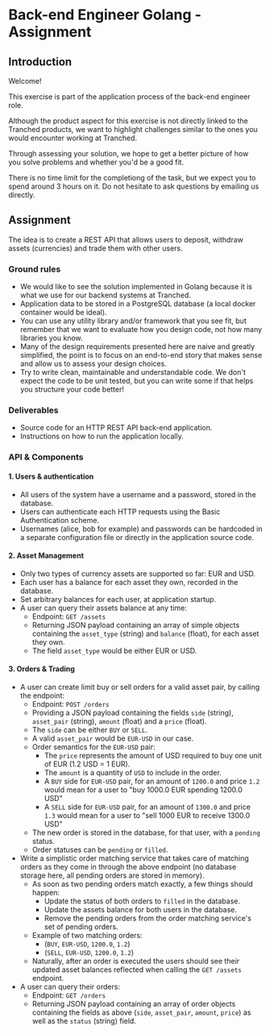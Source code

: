# Back-end Engineer Golang - Assignment

## Introduction

Welcome!

This exercise is part of the application process of the back-end engineer role.

Although the product aspect for this exercise is not directly linked to the Tranched products, we want to highlight challenges similar to the ones you would encounter working at Tranched.

Through assessing your solution, we hope to get a better picture of how you solve problems and whether you'd be a good fit.

There is no time limit for the completiong of the task, but we expect you to spend around 3 hours on it.
Do not hesitate to ask questions by emailing us directly.

## Assignment

The idea is to create a REST API that allows users to deposit, withdraw assets (currencies) and trade them with other users.

### Ground rules

- We would like to see the solution implemented in Golang because it is what we use for our backend systems at Tranched.
- Application data to be stored in a PostgreSQL database (a local docker container would be ideal).
- You can use any utility library and/or framework that you see fit, but remember that we want to evaluate how you design code, not how many libraries you know.
- Many of the design requirements presented here are naive and greatly simplified, the point is to focus on an end-to-end story that makes sense and allow us to assess your design choices.
- Try to write clean, maintainable and understandable code. We don't expect the code to be unit tested, but you can write some if that helps you structure your code better!

### Deliverables

- Source code for an HTTP REST API back-end application.
- Instructions on how to run the application locally.

### API & Components

#### 1. Users & authentication

- All users of the system have a username and a password, stored in the database.
- Users can authenticate each HTTP requests using the Basic Authentication scheme.
- Usernames (alice, bob for example) and passwords can be hardcoded in a separate configuration file or directly in the application source code.

#### 2. Asset Management

- Only two types of currency assets are supported so far: EUR and USD.
- Each user has a balance for each asset they own, recorded in the database.
- Set arbitrary balances for each user, at application startup.
- A user can query their assets balance at any time:
  - Endpoint: `GET /assets`
  - Returning JSON payload containing an array of simple objects containing the `asset_type` (string) and `balance` (float), for each asset they own.
  - The field `asset_type` would be either EUR or USD.

#### 3. Orders & Trading

- A user can create limit buy or sell orders for a valid asset pair, by calling the endpoint:
  - Endpoint: `POST /orders`
  - Providing a JSON payload containing the fields `side` (string), `asset_pair` (string), `amount` (float) and a `price` (float).
  - The `side` can be either `BUY` or `SELL`.
  - A valid `asset_pair` would be `EUR-USD` in our case.
  - Order semantics for the `EUR-USD` pair:
    - The `price` represents the amount of USD required to buy one unit of EUR (1.2 USD = 1 EUR).
    - The `amount` is a quantity of `USD` to include in the order.
    - A `BUY` side for `EUR-USD` pair, for an amount of `1200.0` and price `1.2` would mean for a user to "buy 1000.0 EUR spending 1200.0 USD"
    - A `SELL` side for `EUR-USD` pair, for an amount of `1300.0` and price `1.3` would mean for a user to "sell 1000 EUR to receive 1300.0 USD"
  - The new order is stored in the database, for that user, with a `pending` status.
  - Order statuses can be `pending` or `filled`.
- Write a simplistic order matching service that takes care of matching orders as they come in through the above endpoint (no database storage here, all pending orders are stored in memory).
  - As soon as two pending orders match exactly, a few things should happen:
    - Update the status of both orders to `filled` in the database.
    - Update the assets balance for both users in the database.
    - Remove the pending orders from the order matching service's set of pending orders.
  - Example of two matching orders:
    - (`BUY`, `EUR-USD`, `1200.0`, `1.2`)
    - (`SELL`, `EUR-USD`, `1200.0`, `1.2`)
  - Naturally, after an order is executed the users should see their updated asset balances reflected when calling the `GET /assets` endpoint.
- A user can query their orders:
  - Endpoint: `GET /orders`
  - Returning JSON payload containing an array of order objects containing the fields as above (`side`, `asset_pair`, `amount`, `price`) as well as the `status` (string) field.

